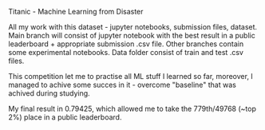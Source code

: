 Titanic - Machine Learning from Disaster

All my work with this dataset - jupyter notebooks, submission files, dataset. 
Main branch will consist of jupyter notebook with the best result in a public leaderboard + appropriate submission .csv file. Other branches contain some experimental notebooks. Data folder consist of train and test .csv files. 

This competition let me to practise all ML stuff I learned so far, moreover, I managed to achive some succes in it - overcome "baseline" that was achived during studying. 

My final result in 0.79425, which allowed me to take the 779th/49768 (~top 2%) place in a public leaderboard. 